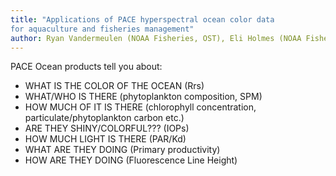```yaml
---
title: "Applications of PACE hyperspectral ocean color data
for aquaculture and fisheries management"
author: Ryan Vandermeulen (NOAA Fisheries, OST), Eli Holmes (NOAA Fisheries), Others
---
```


PACE Ocean products tell you about:

* WHAT IS THE COLOR OF THE OCEAN (Rrs)
* WHAT/WHO IS THERE (phytoplankton composition, SPM)
* HOW MUCH OF IT IS THERE (chlorophyll concentration, particulate/phytoplankton carbon etc.)
* ARE THEY SHINY/COLORFUL??? (IOPs)
* HOW MUCH LIGHT IS THERE (PAR/Kd)
* WHAT ARE THEY DOING (Primary productivity)
* HOW ARE THEY DOING (Fluorescence Line Height)


